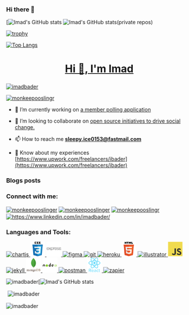 ### Hi there 👋

<!--
**imadbader/imadbader** is a ✨ _special_ ✨ repository because its `README.md` (this file) appears on your GitHub profile.

Here are some ideas to get you started:

- 🔭 I’m currently working on ...
- 🌱 I’m currently learning ...
- 👯 I’m looking to collaborate on ...
- 🤔 I’m looking for help with ...
- 💬 Ask me about ...
- 📫 How to reach me: ...
- 😄 Pronouns: ...
- ⚡ Fun fact: ...
-->
[![Imad's GitHub stats](https://github-readme-stats.vercel.app/api?username=imadbader&show_icons=true&theme=calm)
![Imad's GitHub stats(private repos)](https://github-readme-stats.vercel.app/api?username=imadbader&count_private=true&show_icons=true&theme=calm)

[![trophy](https://github-profile-trophy.vercel.app/?username=imadbader)](https://github.com/ryo-ma/github-profile-trophy)

[![Top Langs](https://github-readme-stats.vercel.app/api/top-langs/?username=anuraghazra)](https://github.com/anuraghazra/github-readme-stats)
<a href="https://github.com/anuraghazra/github-readme-stats">


<h1 align="center">Hi 👋, I'm Imad</h1>
<h3 align="center"></h3>


<p align="left"> <a href="https://github.com/ryo-ma/github-profile-trophy"><img src="https://github-profile-trophy.vercel.app/?username=imadbader&theme=dark_lover&margin-w=20?username=imadbader" alt="imadbader" /></a> </p>

<p align="left"> <a href="https://twitter.com/monkeepooslingr" target="blank"><img src="https://img.shields.io/twitter/follow/monkeepooslingr?logo=twitter&style=for-the-badge" alt="monkeepooslingr" /></a> </p>

- 🔭 I’m currently working on [a member polling application](https://polls-777251066.development.catalystserverless.com/app/)

- 👯 I’m looking to collaborate on [open source initiatives to drive social change.](https://github.com/ciudadanointeligente/write-it)

- 📫 How to reach me **sleepy.ice0153@fastmail.com**

- 📄 Know about my experiences [https://www.upwork.com/freelancers/ibader](https://www.upwork.com/freelancers/ibader)

### Blogs posts
<!-- BLOG-POST-LIST:START -->
<!-- BLOG-POST-LIST:END -->

<h3 align="left">Connect with me:</h3>
<p align="left">
<a href="https://codepen.io/monkeepooslinger" target="blank"><img align="center" src="https://raw.githubusercontent.com/rahuldkjain/github-profile-readme-generator/master/src/images/icons/Social/codepen.svg" alt="monkeepooslinger" height="30" width="40" /></a>
<a href="https://dev.to/monkeepooslinger" target="blank"><img align="center" src="https://raw.githubusercontent.com/rahuldkjain/github-profile-readme-generator/master/src/images/icons/Social/devto.svg" alt="monkeepooslinger" height="30" width="40" /></a>
<a href="https://twitter.com/monkeepooslingr" target="blank"><img align="center" src="https://raw.githubusercontent.com/rahuldkjain/github-profile-readme-generator/master/src/images/icons/Social/twitter.svg" alt="monkeepooslingr" height="30" width="40" /></a>
<a href="https://linkedin.com/in/https://www.linkedin.com/in/imadbader/" target="blank"><img align="center" src="https://raw.githubusercontent.com/rahuldkjain/github-profile-readme-generator/master/src/images/icons/Social/linked-in-alt.svg" alt="https://www.linkedin.com/in/imadbader/" height="30" width="40" /></a>
</p>

<h3 align="left">Languages and Tools:</h3>
<p align="left"> <a href="https://www.chartjs.org" target="_blank" rel="noreferrer"> <img src="https://www.chartjs.org/media/logo-title.svg" alt="chartjs" width="40" height="40"/> </a> <a href="https://www.w3schools.com/css/" target="_blank" rel="noreferrer"> <img src="https://raw.githubusercontent.com/devicons/devicon/master/icons/css3/css3-original-wordmark.svg" alt="css3" width="40" height="40"/> </a> <a href="https://expressjs.com" target="_blank" rel="noreferrer"> <img src="https://raw.githubusercontent.com/devicons/devicon/master/icons/express/express-original-wordmark.svg" alt="express" width="40" height="40"/> </a> <a href="https://www.figma.com/" target="_blank" rel="noreferrer"> <img src="https://www.vectorlogo.zone/logos/figma/figma-icon.svg" alt="figma" width="40" height="40"/> </a> <a href="https://git-scm.com/" target="_blank" rel="noreferrer"> <img src="https://www.vectorlogo.zone/logos/git-scm/git-scm-icon.svg" alt="git" width="40" height="40"/> </a> <a href="https://heroku.com" target="_blank" rel="noreferrer"> <img src="https://www.vectorlogo.zone/logos/heroku/heroku-icon.svg" alt="heroku" width="40" height="40"/> </a> <a href="https://www.w3.org/html/" target="_blank" rel="noreferrer"> <img src="https://raw.githubusercontent.com/devicons/devicon/master/icons/html5/html5-original-wordmark.svg" alt="html5" width="40" height="40"/> </a> <a href="https://www.adobe.com/in/products/illustrator.html" target="_blank" rel="noreferrer"> <img src="https://www.vectorlogo.zone/logos/adobe_illustrator/adobe_illustrator-icon.svg" alt="illustrator" width="40" height="40"/> </a> <a href="https://developer.mozilla.org/en-US/docs/Web/JavaScript" target="_blank" rel="noreferrer"> <img src="https://raw.githubusercontent.com/devicons/devicon/master/icons/javascript/javascript-original.svg" alt="javascript" width="40" height="40"/> </a> <a href="https://jekyllrb.com/" target="_blank" rel="noreferrer"> <img src="https://www.vectorlogo.zone/logos/jekyllrb/jekyllrb-icon.svg" alt="jekyll" width="40" height="40"/> </a> <a href="https://www.mongodb.com/" target="_blank" rel="noreferrer"> <img src="https://raw.githubusercontent.com/devicons/devicon/master/icons/mongodb/mongodb-original-wordmark.svg" alt="mongodb" width="40" height="40"/> </a> <a href="https://nodejs.org" target="_blank" rel="noreferrer"> <img src="https://raw.githubusercontent.com/devicons/devicon/master/icons/nodejs/nodejs-original-wordmark.svg" alt="nodejs" width="40" height="40"/> </a> <a href="https://postman.com" target="_blank" rel="noreferrer"> <img src="https://www.vectorlogo.zone/logos/getpostman/getpostman-icon.svg" alt="postman" width="40" height="40"/> </a> <a href="https://reactjs.org/" target="_blank" rel="noreferrer"> <img src="https://raw.githubusercontent.com/devicons/devicon/master/icons/react/react-original-wordmark.svg" alt="react" width="40" height="40"/> </a> <a href="https://zapier.com" target="_blank" rel="noreferrer"> <img src="https://www.vectorlogo.zone/logos/zapier/zapier-icon.svg" alt="zapier" width="40" height="40"/> </a> </p>

<p><img align="left" src="https://github-readme-stats.vercel.app/api/top-langs?username=imadbader&show_icons=true&theme=calm&locale=en&layout=compact" alt="imadbader" /></p>

  [![Imad's GitHub stats](https://github-readme-stats.vercel.app/api?username=imadbader&show_icons=true&theme=calm)
  
<p>&nbsp;<img align="center" src="https://github-readme-stats.vercel.app/api?username=imadbader&show_icons=true&theme=calm&locale=en" alt="imadbader" /></p>

<p><img align="center" src="https://github-readme-streak-stats.herokuapp.com/?user=imadbader&" alt="imadbader" /></p>


